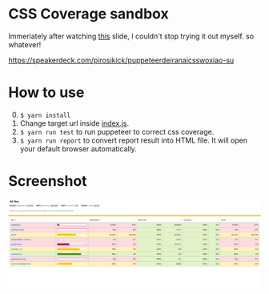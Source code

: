 # CSS Coverage sandbox
Immeriately after watching [this](https://speakerdeck.com/pirosikick/puppeteerdeiranaicsswoxiao-su) slide, I couldn't stop trying it out myself. so whatever!

https://speakerdeck.com/pirosikick/puppeteerdeiranaicsswoxiao-su

# How to use
0. `$ yarn install`
1. Change target url inside [index.js](./index.js).
2. `$ yarn run test` to run puppeteer to correct css coverage.
3. `$ yarn run report` to convert report result into HTML file. It will open your default browser automatically.

# Screenshot
![CSS Coverage Report](./css_coverage_report.png)
